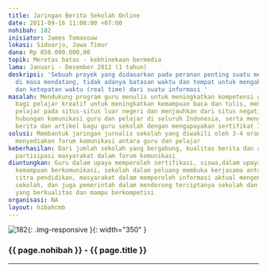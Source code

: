 ```yaml
---
title: Jaringan Berita Sekolah Online
date: 2011-09-16 11:08:00 +07:00
nohibah: 182
inisiator: James Tomasouw
lokasi: Sidoarjo, Jawa Timur
dana: Rp 850.000.000,00
topik: Meretas batas - kebhinekaan bermedia
lama: Januari - Desember 2012 (1 tahun)
deskripsi: 'Sebuah proyek yang didasarkan pada peranan penting suatu media online
  di masa mendatang, tidak adanya batasan waktu dan tempat untuk mengakses informasi,
  dan ketepatan waktu (real time) dari suatu informasi '
masalah: Mendukung program guru menulis untuk meningkatkan kompetensi guru, saluran
  bagi pelajar kreatif untuk meningkatkan kemampuan baca dan tulis, mengurangi ketergantungan
  pelajar pada situs-situs luar negeri dan menjauhkan dari situs negatif, dan menjalin
  hubungan komunikasi guru dan pelajar di seluruh Indonesia, serta menyediakan kolom
  berita dan artikel bagu guru sekolah dengan mengupayakan sertifikat ISSN Digital
solusi: Membantuk jaringan jurnalis sekolah yang diwakili oleh 3-4 orang pelajar dan
  menyediakan forum komunikasi antara guru dan pelajar
keberhasilan: Dari jumlah sekolah yang bergabung, kualitas berita dan artikel, serta
  partisipasi masyarakat dalam forum komunikasi
diuntungkan: Guru dalam upaya memperoleh sertifikasi, siswa,dalam upaya meningkatkan
  kemampuan berkomunikasi, sekolah dalam peluang membuka kerjasama antar sekolah dan
  citra pendidikan, masyarakat dalam memperoleh informasi aktual mengenai aktivitas
  sekolah, dan juga pemerintah dalam mendorong terciptanya sekolah dan insan pendidikan
  yang berkualitas dan mampu berkompetisi
organisasi: NA
layout: hibahcmb
---
```


![182](/static/img/hibahcmb/182.png){: .img-responsive }{: width="350" }

### {{ page.nohibah }} - {{ page.title }}

---
